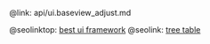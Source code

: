 @link: api/ui.baseview_adjust.md

@seolinktop: [best ui framework](https://webix.com)
@seolink: [tree table](https://webix.com/widget/treetable/)